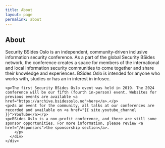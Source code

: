 ```yaml
---
title: About
layout: page
permalink: about
---
```

<section id="about">
  <div class="container">
    <div class="row">
      <div class="col-lg-12 text-center">
        <h2 class="section-heading">About</h2>
      </div>
      <div class="col-lg-8 col-lg-offset-2 text-left text-muted">
        <p>Security BSides Oslo is an independent, community-driven inclusive information security conference. As a part of the global Security BSides network, the conference creates a space for members of the international and local information security communities to come together and share their knowledge and experiences. BSides Oslo is intended for anyone who works with, studies or has an in interest in infosec.</p>

	<p>The first Security BSides Oslo event was held in 2019. The 2024 conference will be our fifth (fourth in-person) event. Websites for previous events are available <a href="https://archive.bsidesoslo.no">here</a>.</p>
	<p>As an event for the community, all talks at our conferences are recorded and available on <a href="{{ site.youtube_channel }}">YouTube</a></p>
	<p>BSides Oslo is a non-profit conference, and there are still some sponsor opportunities. For more information, please review <a href="/#sponsors">the sponsorship section</a>.
        </p>
      </div>
    </div>
  </div>
</section>
